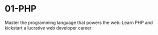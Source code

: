 # 01-PHP
Master the programming language that powers the web: Learn PHP and kickstart a lucrative web developer career

